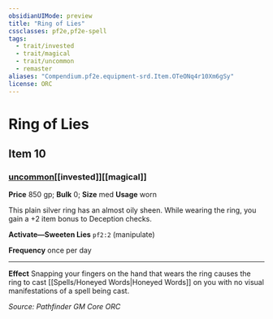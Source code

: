 ```yaml
---
obsidianUIMode: preview
title: "Ring of Lies"
cssclasses: pf2e,pf2e-spell
tags:
  - trait/invested
  - trait/magical
  - trait/uncommon
  - remaster
aliases: "Compendium.pf2e.equipment-srd.Item.OTeONq4r10Xm6gSy"
license: ORC
---
```

# Ring of Lies
## Item 10
### [uncommon](uncommon "Uncommon Rarity Trait")[[invested]][[magical]]


**Price** 850 gp; 
**Bulk** 0; **Size** med
**Usage** worn

This plain silver ring has an almost oily sheen. While wearing the ring, you gain a +2 item bonus to Deception checks.

**Activate—Sweeten Lies** `pf2:2` (manipulate)

**Frequency** once per day

* * *

**Effect** Snapping your fingers on the hand that wears the ring causes the ring to cast [[Spells/Honeyed Words|Honeyed Words]] on you with no visual manifestations of a spell being cast.

*Source: Pathfinder GM Core*
*ORC*